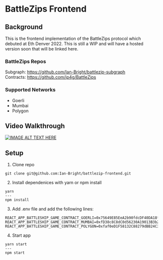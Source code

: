 # BattleZips Frontend

## Background

This is the frontend implementation of the BattleZips protocol which debuted at Eth Denver 2022. This is still a WIP and will have a hosted version soon that will be linked here.

### BattleZips Repos

Subgraph: https://github.com/Ian-Bright/battlezip-subgraph  
Contracts: https://github.com/jp4g/BattleZips

### Supported Networks

* Goerli
* Mumbai
* Polygon

## Video Walkthrough
[![IMAGE ALT TEXT HERE](https://img.youtube.com/vi/FBux07B76SQ/0.jpg)](https://www.youtube.com/watch?v=FBux07B76SQ)

## Setup

1. Clone repo
```
git clone git@github.com:Ian-Bright/battlezip-frontend.git
```

2. Install dependenices with yarn or npm install
```
yarn
---
npm install
```

3. Add .env file and add the following lines:

 ```
 REACT_APP_BATTLESHIP_GAME_CONTRACT_GOERLI=0x75649E85EeA2b90fdcDF40DA18f38b3FCecB83A5
 REACT_APP_BATTLESHIP_GAME_CONTRACT_MUMBAI=0xfD38c8C8dC0d56230A19013B3b213E0f823d2Df7
 REACT_APP_BATTLESHIP_GAME_CONTRACT_POLYGON=0xfaf0eD1F58132C88279dBB24C33787eAFc365DfD
 ```
 
 4. Start app

```
yarn start
---
npm start
```

